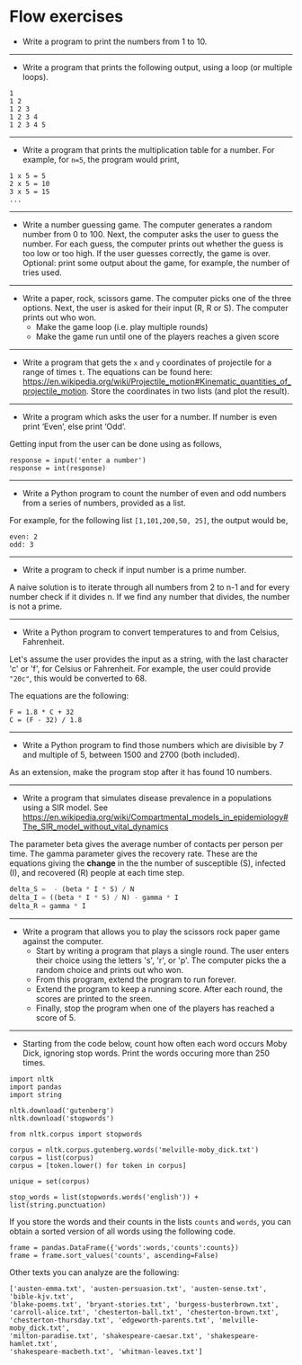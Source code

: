 # Flow exercises

* Write a program to print the numbers from 1 to 10.

-----------

* Write a program that prints the following output, using a loop (or multiple loops).

```
1 
1 2 
1 2 3 
1 2 3 4 
1 2 3 4 5
```

----------------------------

* Write a program that prints the multiplication table for a number. For example, for `n=5`, the program would print,

```
1 x 5 = 5
2 x 5 = 10
3 x 5 = 15
...
```

-------------------------------

* Write a number guessing game. The computer generates a random number from 0 to 100. Next, the computer asks the user to guess the number. For each guess, the computer prints out whether the guess is too low or too high. If the user guesses correctly, the game is over. Optional: print some output about the game, for example, the number of tries used.

-----------------------------------

+ Write a paper, rock, scissors game. The computer picks one of the three options. Next, the user is asked for their input (R, R or S). The computer prints out who won.  
  + Make the game loop (i.e. play multiple rounds)
  + Make the game run until one of the players reaches a given score
-----------------------

+ Write a program that gets the `x` and `y` coordinates of projectile for a range of times `t`.  The equations can be found here: https://en.wikipedia.org/wiki/Projectile_motion#Kinematic_quantities_of_projectile_motion.  Store the coordinates in two lists (and plot the result).

------------


 + Write a program which asks the user for a number. If number is even print ‘Even’, else print ‘Odd’.

Getting input from the user can be done using as follows,

```
response = input('enter a number')
response = int(response)
```
--------------
+ Write a Python program to count the number of even and odd numbers from a series of numbers, provided as a list.

For example, for the following list ```[1,101,200,50, 25]```, the output would be,

```
even: 2
odd: 3 
```
-----------------
+ Write a program to check if input number is a prime number.

A naive solution is to iterate through all numbers from 2 to n-1 and for every number check if it divides n. If we find any number that divides, the number is not a prime.

---------------------

+ Write a Python program to convert temperatures to and from Celsius, Fahrenheit.

Let's assume the user provides the input as a string, with the last character 'c' or 'f', for Celsius or Fahrenheit. For example, the user could provide ```"20c"```, this would be converted to 68.

The equations are the following:

```
F = 1.8 * C + 32
C = (F - 32) / 1.8
```

--------------------

+ Write a Python program to find those numbers which are divisible by 7 and multiple of 5, between 1500 and 2700 (both included).

As an extension, make the program stop after it has found 10 numbers.

-----------------------

+ Write a program that simulates disease prevalence in a populations using a SIR model. See https://en.wikipedia.org/wiki/Compartmental_models_in_epidemiology#The_SIR_model_without_vital_dynamics

The parameter beta gives the  average number of contacts per person per time. The gamma parameter gives the recovery rate. These are the equations giving the **change** in the the number of susceptible (S), infected (I), and recovered (R) people at each time step.

```python
delta_S =  - (beta * I * S) / N
delta_I = ((beta * I * S) / N) - gamma * I
delta_R = gamma * I 
```

--------------------

+ Write a program that allows you to play the scissors rock paper game against the computer.
	+ Start by writing a program that plays a single round. The user enters their choice using the letters 's', 'r', or 'p'. The computer picks the a random choice and prints out who won.
	+ From this program, extend the program to run forever.
	+ Extend the program to keep a running score. After each round, the scores are printed to the sreen.
	+ Finally, stop the program when one of the players has reached a score of 5. 

--------------------

+ Starting from the code below, count how often each word occurs Moby Dick, ignoring stop words. Print the words occuring more than 250 times.

```
import nltk
import pandas
import string

nltk.download('gutenberg')
nltk.download('stopwords')

from nltk.corpus import stopwords  

corpus = nltk.corpus.gutenberg.words('melville-moby_dick.txt')
corpus = list(corpus)
corpus = [token.lower() for token in corpus]

unique = set(corpus)

stop_words = list(stopwords.words('english')) + list(string.punctuation) 
```

If you store the words and their counts in the lists ```counts```  and ```words```, you can obtain a sorted version of all words using the following code.

```
frame = pandas.DataFrame({'words':words,'counts':counts})
frame = frame.sort_values('counts', ascending=False)
```

Other texts you can analyze are the following:
```
['austen-emma.txt', 'austen-persuasion.txt', 'austen-sense.txt', 'bible-kjv.txt',
'blake-poems.txt', 'bryant-stories.txt', 'burgess-busterbrown.txt',
'carroll-alice.txt', 'chesterton-ball.txt', 'chesterton-brown.txt',
'chesterton-thursday.txt', 'edgeworth-parents.txt', 'melville-moby_dick.txt',
'milton-paradise.txt', 'shakespeare-caesar.txt', 'shakespeare-hamlet.txt',
'shakespeare-macbeth.txt', 'whitman-leaves.txt']
```